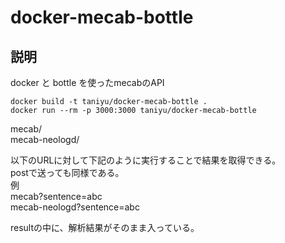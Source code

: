 # docker-mecab-bottle
## 説明
docker と bottle を使ったmecabのAPI

```
docker build -t taniyu/docker-mecab-bottle .
docker run --rm -p 3000:3000 taniyu/docker-mecab-bottle
```

mecab/  
mecab-neologd/  

以下のURLに対して下記のように実行することで結果を取得できる。  
postで送っても同様である。  
例  
mecab?sentence=abc  
mecab-neologd?sentence=abc  

resultの中に、解析結果がそのまま入っている。

